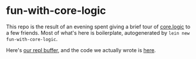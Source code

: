 # fun-with-core-logic

This repo is the result of an evening spent giving a brief tour of
[core.logic](https://github.com/clojure/core.logic/blob/master/src/main/clojure/clojure/core/logic.clj)
to a few friends.  Most of what's here is boilerplate, autogenerated
by `lein new fun-with-core-logic`.

Here's [our repl buffer](https://github.com/lkuper/fun-with-core-logic/blob/master/repl-09-04-2013), and the code we actually wrote is [here](https://github.com/lkuper/fun-with-core-logic/blob/master/src/fun_with_core_logic/core.clj).
